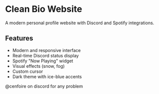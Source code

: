 # Clean Bio Website

A modern personal profile website with Discord and Spotify integrations.

## Features

- Modern and responsive interface
- Real-time Discord status display
- Spotify "Now Playing" widget
- Visual effects (snow, fog)
- Custom cursor
- Dark theme with ice-blue accents

@cenfoire on discord for any problem
